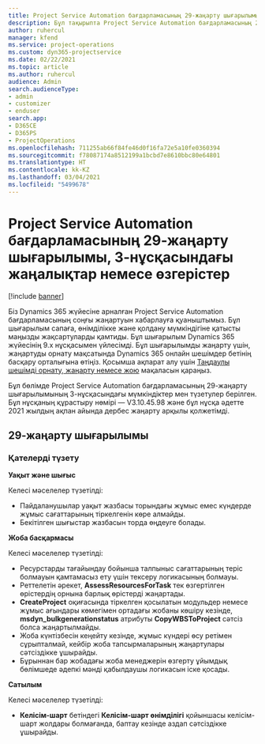 ```yaml
---
title: Project Service Automation бағдарламасының 29-жаңарту шығарылымы, 3-нұсқасындағы жаңалықтар немесе өзгерістер
description: Бұл тақырыпта Project Service Automation бағдарламасының 29-жаңарту шығарылымының 3-нұсқасындағы қолжетімді мүмкіндіктер мен түзетулер берілген.
author: ruhercul
manager: kfend
ms.service: project-operations
ms.custom: dyn365-projectservice
ms.date: 02/22/2021
ms.topic: article
ms.author: ruhercul
audience: Admin
search.audienceType:
- admin
- customizer
- enduser
search.app:
- D365CE
- D365PS
- ProjectOperations
ms.openlocfilehash: 711255ab66f84fe46d0f16fa72e5a10fe0360394
ms.sourcegitcommit: f78087174a8512199a1bcbd7e8610bbc80e64801
ms.translationtype: HT
ms.contentlocale: kk-KZ
ms.lasthandoff: 03/04/2021
ms.locfileid: "5499678"
---
```

# <a name="whats-new-or-changed-in-project-service-automation-update-release-29-v3"></a>Project Service Automation бағдарламасының 29-жаңарту шығарылымы, 3-нұсқасындағы жаңалықтар немесе өзгерістер

[!include [banner](../includes/psa-now-project-operations.md)]

Біз Dynamics 365 жүйесіне арналған Project Service Automation бағдарламасының соңғы жаңартуын хабарлауға қуаныштымыз. Бұл шығарылым сапаға, өнімділікке және қолдану мүмкіндігіне қатысты маңызды жақсартуларды қамтиды. Бұл шығарылым Dynamics 365 жүйесінің 9.x нұсқасымен үйлесімді. Бұл шығарылымды жаңарту үшін, жаңартуды орнату мақсатында Dynamics 365 онлайн шешімдер бетінің басқару орталығына өтіңіз. Қосымша ақпарат алу үшін [Таңдаулы шешімді орнату, жаңарту немесе жою](https://docs.microsoft.com/power-platform/admin/install-remove-preferred-solution) мақаласын қараңыз.

Бұл бөлімде Project Service Automation бағдарламасының 29-жаңарту шығарылымының 3-нұсқасындағы мүмкіндіктер мен түзетулер берілген. Бұл нұсқаның құрастыру нөмірі — V3.10.45.98 және бұл нұсқа әдетте 2021 жылдың ақпан айында дербес жаңарту арқылы қолжетімді.

## <a name="update-release-29"></a>29-жаңарту шығарылымы

### <a name="bug-fixes"></a>Қателерді түзету

**Уақыт және шығыс**

Келесі мәселелер түзетілді:

- Пайдаланушылар уақыт жазбасы торындағы жұмыс емес күндерде жұмыс сағаттарының тіркелгенін көре алмайды.
- Бекітілген шығыстар жазбасын торда өңдеуге болады.

**Жоба басқармасы**

Келесі мәселелер түзетілді:

- Ресурстарды тағайындау бойынша талпыныс сағаттарының теріс болмауын қамтамасыз ету үшін тексеру логикасының болмауы.
- Реттелетін әрекет, **AssessResourcesForTask** тек өзгертілген өрістердің орнына барлық өрістерді жаңартады.
- **CreateProject** оқиғасында тіркелген қосылатын модульдер немесе жұмыс ағындары көмегімен ортадағы жобаны көшіру кезінде, **msdyn_bulkgenerationstatus** атрибуты **CopyWBSToProject** сәтсіз болса жаңартылмайды.
- Жоба күнтізбесін кеңейту кезінде, жұмыс күндері өсу ретімен сұрыпталмай, кейбір жоба тапсырмаларының жаңартулары сәтсіздікке ұшырайды.
- Бұрыннан бар жобадағы жоба менеджерін өзгерту ұйымдық бөлімшеде әдепкі мәнді қабылдаушы логикасын іске қосады.

**Сатылым**

Келесі мәселелер түзетілді:

- **Келісім-шарт** бетіндегі **Келісім-шарт өнімділігі** қойыншасы келісім-шарт жолдары болмағанда, баптау кезінде аздап сәтсіздікке ұшырайды.

